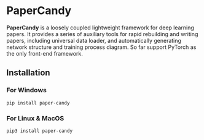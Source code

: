 # PaperCandy

**PaperCandy** is a loosely coupled lightweight framework for deep learning papers. It provides a series of auxiliary tools for rapid rebuilding and writing papers, including universal data loader, and automatically generating network structure and training process diagram. So far support PyTorch as the only front-end framework.

## Installation

### For Windows

```shell
pip install paper-candy
```

### For Linux & MacOS

```shell
pip3 install paper-candy
```
